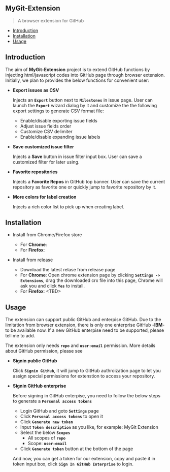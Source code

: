 ## MyGit-Extension

> A browser extension for GitHub

- [Introduction](#introduction)
- [Installation](#installation)
- [Usage](#usage)

## Introduction

The aim of **MyGit-Extension** project is to extend GitHub functions by injecting html/javascript codes into GitHub page through browser extension. 
Initially, we plan to provides the below functions for convenient user:
 - **Export issues as CSV**
 
   Injects an **```Export```** button next to **```Milestones```** in issue page. User can launch the **```Export```** wizard dialog by it and customize the the following export settings to generate CSV format file:
   - Enable/disable exporting issue fields
   - Adjust issue fields order
   - Customize CSV delimiter
   - Enable/disable expanding issue labels
   
 - **Save customized issue filter**
 
   Injects a **Save** button in issue filter input box. User can save a customized filter for later using.
   
 - **Favorite repositories**
 
   Injects a **Favorite Repos** in GitHub top banner. User can save the current repository as favorite one or quickly jump to favorite repository by it.
   
 - **More colors for label creation**
 
   Injects a rich color list to pick up when creating label.
   
## Installation

  * Install from Chrome/Firefox store
  
    - For **Chrome**: 
    - For **Firefox**:
    
  * Install from release
  
    - Download the latest relase from release page
    - For **Chrome**: Open chrome extension page by clicking **```Settings -> Extensions```**, drag the downloaded crx file into this page, Chrome will ask you and click **```Yes```** to install.
    - For **Firefox**: &lt;TBD&gt;
 
## Usage

The extension can support public GitHub and enterpise GitHub. Due to the limitation from browser extension, there is only one enterprise GitHub -**IBM**- to be available now. If a new GitHub enterpise need to be supported, please tell me to add.

The extension only needs **```repo```** and **```user:email```** permission. More details about GitHub permission, please see

  * **Signin public GitHub**
  
    Click **```Signin GitHub```**, it will jump to GitHub authroization page to let you assign special permissions for extenstion to access your repository.
  
  * **Signin GitHub enterprise**
  
    Before signing in GitHub enterpise, you need to follow the below steps to generate a **```Personal access tokens```**
    - Login GitHub and goto **```Settings```** page
    - Click **```Personal access tokens```** to open it
    - Click **```Generate new token```** 
    - Input **```Token description```** as you like, for example: MyGit Extension
    - Select the below **```Scopes```**
      * All scopes of **```repo```**
      * Scope: **```user:email```**
    - Click **```Generate token```** button at the bottom of the page
    
    And now, you can get a token for our extension, copy and paste it in token input box, click **```Sign In GitHub Enterprise```** to login.


